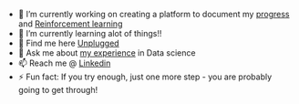 
- 🔭 I’m currently working on creating a platform to document my [progress](https://github.com/devayanipowar/Data-Science-Inventory) and [Reinforcement learning](https://github.com/AshHarvey/ssa-gym)
- 🌱 I’m currently learning alot of things!!
- 🤔 Find me here [Unplugged](https://anchor.fm/joseph-earnshaw/episodes/Gradient-Ascent-2---Devayani-Pawar-ehghgt)
- 💬 Ask me about [my experience](https://devayanipowar.github.io/) in Data science
- 📫 Reach me @ [Linkedin](https://www.linkedin.com/in/devayanip/)
- ⚡ Fun fact: If you try enough, just one more step - you are probably going to get through!
